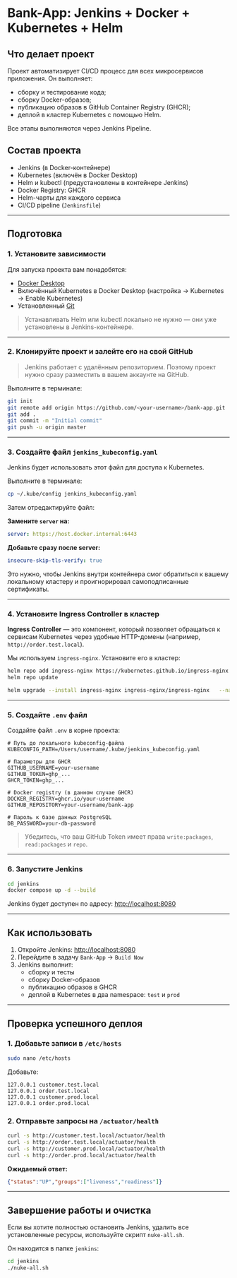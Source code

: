 # Bank-App: Jenkins + Docker + Kubernetes + Helm

## Что делает проект

Проект автоматизирует CI/CD процесс для всех микросервисов приложения. Он выполняет:

- сборку и тестирование кода;
- сборку Docker-образов;
- публикацию образов в GitHub Container Registry (GHCR);
- деплой в кластер Kubernetes с помощью Helm.

Все этапы выполняются через Jenkins Pipeline.

## Состав проекта

- Jenkins (в Docker-контейнере)
- Kubernetes (включён в Docker Desktop)
- Helm и kubectl (предустановлены в контейнере Jenkins)
- Docker Registry: GHCR
- Helm-чарты для каждого сервиса
- CI/CD pipeline (`Jenkinsfile`)

---

## Подготовка

### 1. Установите зависимости

Для запуска проекта вам понадобятся:

- [Docker Desktop](https://www.docker.com/products/docker-desktop/)
- Включённый Kubernetes в Docker Desktop (настройка → Kubernetes → Enable Kubernetes)
- Установленный [Git](https://git-scm.com/)

> Устанавливать Helm или kubectl локально не нужно — они уже установлены в Jenkins-контейнере.

---

### 2. Клонируйте проект и залейте его на свой GitHub

> Jenkins работает с удалённым репозиторием. Поэтому проект нужно сразу разместить в вашем аккаунте на GitHub.

Выполните в терминале:

```bash
git init
git remote add origin https://github.com/<your-username>/bank-app.git
git add .
git commit -m "Initial commit"
git push -u origin master
```

---

### 3. Создайте файл `jenkins_kubeconfig.yaml`

Jenkins будет использовать этот файл для доступа к Kubernetes.

Выполните в терминале:

```bash
cp ~/.kube/config jenkins_kubeconfig.yaml
```

Затем отредактируйте файл:

**Замените `server` на:**

```yaml
server: https://host.docker.internal:6443
```

**Добавьте сразу после server:**

```yaml
insecure-skip-tls-verify: true
```

Это нужно, чтобы Jenkins внутри контейнера смог обратиться к вашему локальному кластеру и проигнорировал самоподписанные сертификаты.

---

### 4. Установите Ingress Controller в кластер

**Ingress Controller** — это компонент, который позволяет обращаться к сервисам Kubernetes через удобные HTTP-домены (например, `http://order.test.local`).

Мы используем `ingress-nginx`. Установите его в кластер:

```bash
helm repo add ingress-nginx https://kubernetes.github.io/ingress-nginx
helm repo update

helm upgrade --install ingress-nginx ingress-nginx/ingress-nginx   --namespace ingress-nginx --create-namespace
```

---

### 5. Создайте `.env` файл

Создайте файл `.env` в корне проекта:

```env
# Путь до локального kubeconfig-файла
KUBECONFIG_PATH=/Users/username/.kube/jenkins_kubeconfig.yaml

# Параметры для GHCR
GITHUB_USERNAME=your-username
GITHUB_TOKEN=ghp_...
GHCR_TOKEN=ghp_...

# Docker registry (в данном случае GHCR)
DOCKER_REGISTRY=ghcr.io/your-username
GITHUB_REPOSITORY=your-username/bank-app

# Пароль к базе данных PostgreSQL
DB_PASSWORD=your-db-password
```

> Убедитесь, что ваш GitHub Token имеет права `write:packages`, `read:packages` и `repo`.

---

### 6. Запустите Jenkins

```bash
cd jenkins
docker compose up -d --build
```

Jenkins будет доступен по адресу: [http://localhost:8080](http://localhost:8080)

---

## Как использовать

1. Откройте Jenkins: [http://localhost:8080](http://localhost:8080)
2. Перейдите в задачу `Bank-App` → `Build Now`
3. Jenkins выполнит:
    - сборку и тесты
    - сборку Docker-образов
    - публикацию образов в GHCR
    - деплой в Kubernetes в два namespace: `test` и `prod`

---

## Проверка успешного деплоя

### 1. Добавьте записи в `/etc/hosts`

```bash
sudo nano /etc/hosts
```

Добавьте:

```text
127.0.0.1 customer.test.local
127.0.0.1 order.test.local
127.0.0.1 customer.prod.local
127.0.0.1 order.prod.local
```

### 2. Отправьте запросы на `/actuator/health`

```bash
curl -s http://customer.test.local/actuator/health
curl -s http://order.test.local/actuator/health
curl -s http://customer.prod.local/actuator/health
curl -s http://order.prod.local/actuator/health
```

**Ожидаемый ответ:**

```json
{"status":"UP","groups":["liveness","readiness"]}
```

---

## Завершение работы и очистка

Если вы хотите полностью остановить Jenkins, удалить все установленные ресурсы, используйте скрипт `nuke-all.sh`.

Он находится в папке `jenkins`:

```bash
cd jenkins
./nuke-all.sh
```